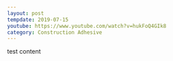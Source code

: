 ```yaml
---
layout: post
tempdate: 2019-07-15
youtube: https://www.youtube.com/watch?v=hukFoQ4GIk8
category: Construction Adhesive
---
```

test content